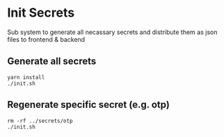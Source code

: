 # Init Secrets

Sub system to generate all necassary secrets and distribute them as json files to frontend & backend

## Generate all secrets

```
yarn install
./init.sh
```

## Regenerate specific secret (e.g. otp)

```
rm -rf ../secrets/otp
./init.sh
```